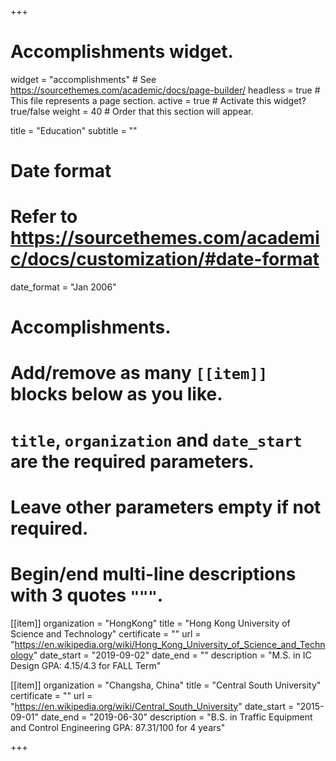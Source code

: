 +++
# Accomplishments widget.
widget = "accomplishments"  # See https://sourcethemes.com/academic/docs/page-builder/
headless = true  # This file represents a page section.
active = true  # Activate this widget? true/false
weight = 40  # Order that this section will appear.

title = "Education"
subtitle = ""

# Date format
#   Refer to https://sourcethemes.com/academic/docs/customization/#date-format
date_format = "Jan 2006"

# Accomplishments.
#   Add/remove as many `[[item]]` blocks below as you like.
#   `title`, `organization` and `date_start` are the required parameters.
#   Leave other parameters empty if not required.
#   Begin/end multi-line descriptions with 3 quotes `"""`.

[[item]]
  organization = "HongKong"
  title = "Hong Kong University of Science and Technology"
  certificate = ""
  url = "https://en.wikipedia.org/wiki/Hong_Kong_University_of_Science_and_Technology"
  date_start = "2019-09-02"
  date_end = ""
  description = "M.S. in IC Design GPA: 4.15/4.3 for FALL Term"

[[item]]
  organization = "Changsha, China"
  title = "Central South University"
  certificate = ""
  url = "https://en.wikipedia.org/wiki/Central_South_University"
  date_start = "2015-09-01"
  date_end = "2019-06-30"
  description = "B.S. in Traffic Equipment and Control Engineering GPA: 87.31/100 for 4 years"
  

+++

